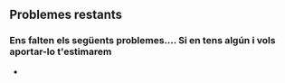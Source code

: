 ## Problemes restants
### Ens falten els següents problemes.... Si en tens algún i vols aportar-lo t'estimarem
- 
  
